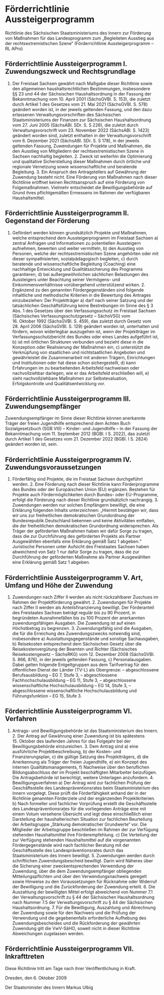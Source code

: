 # Förderrichtlinie Aussteigerprogramm

Richtlinie des Sächsischen Staatsministeriums des Innern zur Förderung von Maßnahmen für das Landesprogramm zum „Begleiteten Ausstieg aus der rechtsextremistischen Szene“ (Förderrichtlinie Aussteigerprogramm – RL APro)

## Förderrichtlinie Aussteigerprogramm I. Zuwendungszweck und Rechtsgrundlage

1. Der Freistaat Sachsen gewährt nach Maßgabe dieser Richtlinie sowie den allgemeinen haushaltsrechtlichen Bestimmungen, insbesondere §§ 23 und 44 der Sächsischen Haushaltsordnung in der Fassung der Bekanntmachung vom 10. April 2001 (SächsGVBl. S. 153), die zuletzt durch Artikel 1 des Gesetzes vom 21. Mai 2021 (SächsGVBl. S. 578) geändert worden ist, in der jeweils geltenden Fassung, und den dazu erlassenen Verwaltungsvorschriften des Sächsischen Staatsministeriums der Finanzen zur Sächsischen Haushaltsordnung vom 27. Juni 2005 (SächsABl. SDr. S. S 226), die zuletzt durch Verwaltungsvorschrift vom 23. November 2022 (SächsABl. S. 1423) geändert worden sind, zuletzt enthalten in der Verwaltungsvorschrift vom 6. Dezember 2021 (SächsABl. SDr. S. S 178), in der jeweils geltenden Fassung, Zuwendungen für Projekte und Maßnahmen, die den Ausstieg von Mitgliedern der rechtsextremistischen Szene in Sachsen nachhaltig begleiten. 2. Zweck ist weiterhin die Optimierung und qualitative Sicherstellung dieser Maßnahmen durch örtliche und regionale Vernetzung sowie wissenschaftliche und beratende Begleitung. 3. Ein Anspruch des Antragstellers auf Gewährung der Zuwendung besteht nicht. Eine Förderung von Maßnahmen nach dieser Richtlinie eröffnet keinen Rechtsanspruch auf eine Förderung von Folgemaßnahmen. Vielmehr entscheidet die Bewilligungsbehörde auf Grund ihres pflichtgemäßen Ermessens im Rahmen der verfügbaren Haushaltsmittel. 
## Förderrichtlinie Aussteigerprogramm II. Gegenstand der Förderung

1. Gefördert werden können grundsätzlich Projekte und Maßnahmen, welche entsprechend dem Aussteigerprogramm im Freistaat Sachsen a) zentral Anfragen und Informationen zu potentiellen Aussteigern aufnehmen, bewerten und weiter vermitteln, b) den Ausstieg von Personen, welche der rechtsextremistischen Szene angehörten oder mit dieser sympathisierten, sozialpädagogisch begleiten, c) durch beratende und wissenschaftliche Begleitung (Coaching) eine nachhaltige Entwicklung und Qualitätssicherung des Programms garantieren, d) bei außergewöhnlichen sächlichen Belastungen des Aussteigers unter Beachtung seiner Vermögens- und Einkommensverhältnisse vorübergehend unterstützend wirken. 2. Ergänzend zu den genannten Fördergegenständen sind folgende inhaltliche und methodische Kriterien in die Bewertung des Antrages einzubeziehen: Der Projektträger a) darf nach seiner Satzung und der tatsächlichen Geschäftsführung keine Bestrebungen im Sinne des § 3 Abs. 1 des Gesetzes über den Verfassungsschutz im Freistaat Sachsen (Sächsisches Verfassungsschutzgesetz – SächsVSG) vom 16. Oktober 1992 (SächsGVBl. S. 459), das zuletzt durch Gesetz vom 28. April 2006 (SächsGVBl. S. 129) geändert worden ist, unterhalten und fördern, wovon widerlegbar auszugehen ist, wenn der Projektträger im Verfassungsschutzbericht des Bundes oder eines Landes aufgeführt ist, b) ist mit örtlichen Strukturen verbunden und bezieht diese in die Konzeption oder Realisierung der Maßnahmen ein, c) unterstützt die Verknüpfung von staatlichen und nichtstaatlichen Angeboten und gewährleistet die Zusammenarbeit mit anderen Trägern, Einrichtungen und Institutionen oder hat diese schon sichergestellt, d) kann Erfahrungen im zu bearbeitenden Arbeitsfeld nachweisen oder nachvollziehbar darlegen, wie er das Arbeitsfeld erschließen will, e) sieht nachvollziehbare Maßnahmen zur Selbstevaluation, Erfolgskontrolle und Qualitätsentwicklung vor. 
## Förderrichtlinie Aussteigerprogramm III. Zuwendungsempfänger

Zuwendungsempfänger im Sinne dieser Richtlinie können anerkannte Träger der freien Jugendhilfe entsprechend dem Achten Buch Sozialgesetzbuch (SGB VIII) – Kinder- und Jugendhilfe – in der Fassung der Bekanntmachung vom 11. September 2012 (BGBl. I S. 2022), das zuletzt durch Artikel 1 des Gesetzes vom 21. Dezember 2022 (BGBl. I S. 2824) geändert worden ist, sein.


## Förderrichtlinie Aussteigerprogramm IV. Zuwendungsvoraussetzungen

1. Förderfähig sind Projekte, die im Freistaat Sachsen durchgeführt werden. 2. Eine Förderung nach dieser Richtlinie kann Förderprogramme des Bundes oder der Europäischen Union (EU) ergänzen. Bestehen für Projekte auch Fördermöglichkeiten durch Bundes- oder EU-Programme, erfolgt die Förderung nach dieser Richtlinie grundsätzlich nachrangig. 3. Zuwendungen werden nur solchen Empfängern bewilligt, die eine Erklärung folgenden Inhalts unterzeichnen: 
           „Hiermit bestätigen wir, dass wir uns zur freiheitlichen demokratischen Grundordnung der Bundesrepublik Deutschland bekennen und keine Aktivitäten entfalten, die der freiheitlichen demokratischen Grundordnung widersprechen. Als Träger der geförderten Maßnahmen haben wir dafür Sorge zu tragen, dass die zur Durchführung des geförderten Projekts als Partner Ausgewählten ebenfalls eine Erklärung gemäß Satz 1 abgeben.“ 
           Juristische Personen unter Aufsicht des Freistaates Sachsen haben abweichend von Satz 1 nur dafür Sorge zu tragen, dass die zur Durchführung der geförderten Maßnahme als Partner Ausgewählten eine Erklärung gemäß Satz 1 abgeben. 
## Förderrichtlinie Aussteigerprogramm V. Art, Umfang und Höhe der Zuwendung

1. Zuwendungen nach Ziffer II werden als nicht rückzahlbarer Zuschuss im Rahmen der Projektförderung gewährt. 2. Zuwendungen für Projekte nach Ziffer II werden als Anteilsfinanzierung bewilligt. Der Förderanteil des Freistaates Sachsen beträgt regulär bis zu 90 Prozent, in begründeten Ausnahmefällen bis zu 100 Prozent der anerkannten zuwendungsfähigen Ausgaben. Die Zuwendung ist auf einen Höchstbetrag zu begrenzen. 3. Zuwendungsfähig sind die Ausgaben, die für die Erreichung des Zuwendungszwecks notwendig sind, insbesondere a) Ausstattungsgegenstände und sonstige Sachausgaben, b) Reisekosten entsprechend dem Sächsischen Gesetz über die Reisekostenvergütung der Beamten und Richter (Sächsisches Reisekostengesetz – SächsRKG) vom 12. Dezember 2008 (SächsGVBl. S. 866, 876), in der jeweils geltenden Fassung, c) Personalausgaben. Dabei gelten folgende Entgeltgruppen aus dem Tarifvertrag für den öffentlichen Dienst der Länder (TV-L) als Obergrenze:  – abgeschlossene Berufsausbildung – EG 7, Stufe 3,  – abgeschlossene Fachhochschulausbildung – EG 11, Stufe 3,  – abgeschlossene wissenschaftliche Hochschulausbildung – EG 14, Stufe 3,  – abgeschlossene wissenschaftliche Hochschulausbildung und Führungsfunktion – EG 15, Stufe 3. 
## Förderrichtlinie Aussteigerprogramm VI. Verfahren

1. Antrags- und Bewilligungsbehörde ist das Staatsministerium des Innern. 2. Der Antrag auf Gewährung einer Zuwendung ist bis spätestens 15. Oktober des laufenden Jahres für das Folgejahr bei der Bewilligungsbehörde einzureichen. 3. Dem Antrag sind a) eine ausführliche Projektbeschreibung, b) der Kosten- und Finanzierungsplan, c) die gültige Satzung des Projektträgers, d) die Anerkennung als Träger der freien Jugendhilfe, e) ein Konzept des internen Qualitätsmanagements, f) Nachweise über den beruflichen Bildungsabschluss der im Projekt beschäftigten Mitarbeiter beizufügen. Die Antragsbehörde ist berechtigt, weitere Unterlagen anzufordern. 4. Bewilligungsverfahren a) Der Antrag wird zur fachlichen Prüfung der Geschäftsstelle des Landespräventionsrates beim Staatsministerium des Innern vorgelegt. Diese prüft die Förderfähigkeit anhand der in der Richtlinie genannten Förderziele und der ergänzenden Projektkriterien. b) Nach formeller und fachlicher Vorprüfung erstellt die Geschäftsstelle des Landespräventionsrates für die vorliegenden Anträge eine mit einem Votum versehene Übersicht und legt diese einschließlich einer Darstellung der haushalterischen Situation zur fachlichen Beurteilung der Arbeitsgruppe „Stärkung demokratischer Grundwerte“ vor. Die Mitglieder der Arbeitsgruppe beschließen im Rahmen der zur Verfügung stehenden Haushaltsmittel ihre Förderempfehlung. c) Die Verteilung der zur Verfügung stehenden Haushaltsmittel auf die vorgenannten Fördergegenstände wird nach fachlicher Beratung mit der Geschäftsstelle des Landespräventionsrates durch das Staatsministerium des Innern bewilligt. 5. Zuwendungen werden durch schriftlichen Zuwendungsbescheid bewilligt. Darin wird Näheres über die Sicherung einer zweckentsprechenden Verwendung der Zuwendung, über die dem Zuwendungsempfänger obliegenden Mitteilungspflichten und über den Verwendungsnachweis geregelt sowie Hinweise zu den Voraussetzungen für Rücknahme oder Widerruf der Bewilligung und die Zurückforderung der Zuwendung erteilt. 6. Die Auszahlung der bewilligten Mittel erfolgt abweichend von Nummer 7.1 der Verwaltungsvorschrift zu § 44 der Sächsischen Haushaltsordnung nach Nummer 7.5 der Verwaltungsvorschrift zu § 44 der Sächsischen Haushaltsordnung. 7. Für die Bewilligung, Auszahlung und Abrechnung der Zuwendung sowie für den Nachweis und die Prüfung der Verwendung und die gegebenenfalls erforderliche Aufhebung des Zuwendungsbescheides und die Rückforderung der gewährten Zuwendung gilt die 
          VwV-SäHO, soweit nicht in dieser Richtlinie Abweichungen zugelassen werden. 
## Förderrichtlinie Aussteigerprogramm VII. Inkrafttreten

Diese Richtlinie tritt am Tage nach ihrer Veröffentlichung in Kraft.

Dresden, den 6. Oktober 2009

Der Staatsminister des Innern 
           Markus Ulbig

